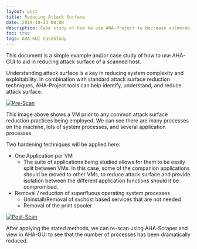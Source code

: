 ```yaml
---
layout: post
title: Reducing Attack Surface
date: 2019-10-23 00:00
description: Case study of how to use AHA-Project to decrease vulnerable attack surface.
toc: true
tags: AHA-GUI CaseStudy
---
```


This document is a simple example and/or case study of how to use AHA-GUI to aid in reducing attack surface of a scanned host.


Understanding attack surface is a key in reducing system complexity and exploitability. In combination with standard attack surface reduction techniques, AHA-Project tools can help identify, understand, and reduce attack surface.

[![Pre-Scan](https://aha-project.github.io/images/CaseStudy1/PreScan.png)](https://aha-project.github.io/images/CaseStudy1/PreScan.png)

This image above shows a VM prior to any common attack surface reduction practices being employed. We can see there are many processes on the machine, lots of system processes, and several application processes.

Two hardening techniques will be applied here:
 - One Application per VM
     - The suite of applications being studied allows for them to be easily split between VMs. In this case, some of the companion applications should be moved to other VMs, to reduce attack surface and provide isolation between the different application functions should it be compromised.
 - Removal / reduction of superfluous operating system processes
     - Uninstall/Removal of svchost based services that are not needed
     - Removal of the print spooler

[![Post-Scan](https://aha-project.github.io/images/CaseStudy1/PostScan.png)](https://aha-project.github.io/images/CaseStudy1/PostScan.png)

After applying the stated methods, we can re-scan using AHA-Scraper and view in AHA-GUI to see that the number of processes has been dramatically reduced.


